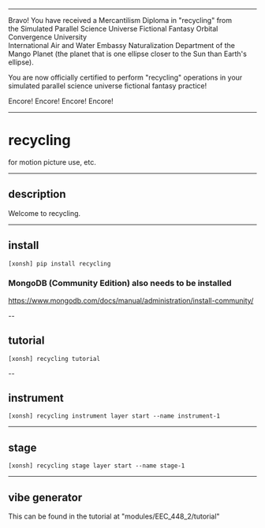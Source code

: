 






******

Bravo!  You have received a Mercantilism Diploma in "recycling" from   
the Simulated Parallel Science Universe Fictional Fantasy Orbital Convergence University   
International Air and Water Embassy Naturalization Department of the Mango Planet
(the planet that is one ellipse closer to the Sun than Earth's ellipse).    

You are now officially certified to perform "recycling" operations in your   
simulated parallel science universe fictional fantasy practice!    

Encore! Encore! Encore! Encore!

******


# recycling
for motion picture use, etc.   

---

## description
Welcome to recycling.

---

## install
```
[xonsh] pip install recycling
```

### MongoDB (Community Edition) also needs to be installed  
https://www.mongodb.com/docs/manual/administration/install-community/   

--

## tutorial
```
[xonsh] recycling tutorial
```
--

## instrument
```
[xonsh] recycling instrument layer start --name instrument-1
```

---

## stage
```
[xonsh] recycling stage layer start --name stage-1
```

---

## vibe generator
This can be found in the tutorial at "modules/EEC_448_2/tutorial"
